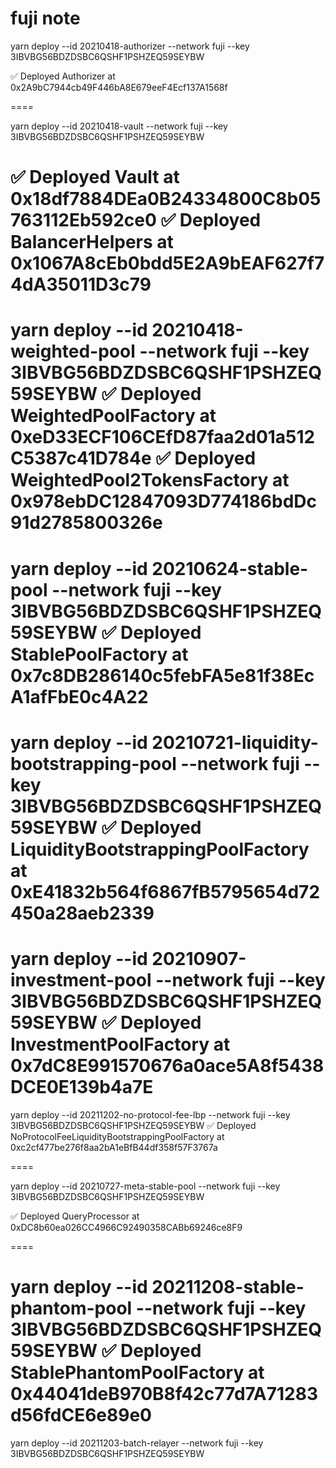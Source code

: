# fuji note

yarn deploy --id 20210418-authorizer --network fuji --key 3IBVBG56BDZDSBC6QSHF1PSHZEQ59SEYBW

✅ Deployed Authorizer at 0x2A9bC7944cb49F446bA8E679eeF4Ecf137A1568f

====

yarn deploy --id 20210418-vault --network fuji --key 3IBVBG56BDZDSBC6QSHF1PSHZEQ59SEYBW

✅ Deployed Vault at 0x18df7884DEa0B24334800C8b05763112Eb592ce0
✅ Deployed BalancerHelpers at 0x1067A8cEb0bdd5E2A9bEAF627f74dA35011D3c79
=====

yarn deploy --id 20210418-weighted-pool --network fuji --key 3IBVBG56BDZDSBC6QSHF1PSHZEQ59SEYBW
✅ Deployed WeightedPoolFactory at 0xeD33ECF106CEfD87faa2d01a512C5387c41D784e
✅ Deployed WeightedPool2TokensFactory at 0x978ebDC12847093D774186bdDc91d2785800326e
====

yarn deploy --id 20210624-stable-pool --network fuji --key 3IBVBG56BDZDSBC6QSHF1PSHZEQ59SEYBW
✅ Deployed StablePoolFactory at 0x7c8DB286140c5febFA5e81f38EcA1afFbE0c4A22
====

yarn deploy --id 20210721-liquidity-bootstrapping-pool --network fuji --key 3IBVBG56BDZDSBC6QSHF1PSHZEQ59SEYBW
✅ Deployed LiquidityBootstrappingPoolFactory at 0xE41832b564f6867fB5795654d72450a28aeb2339
====

yarn deploy --id 20210907-investment-pool --network fuji --key 3IBVBG56BDZDSBC6QSHF1PSHZEQ59SEYBW
✅ Deployed InvestmentPoolFactory at 0x7dC8E991570676a0ace5A8f5438DCE0E139b4a7E
===

yarn deploy --id 20211202-no-protocol-fee-lbp --network fuji --key 3IBVBG56BDZDSBC6QSHF1PSHZEQ59SEYBW
✅ Deployed NoProtocolFeeLiquidityBootstrappingPoolFactory at 0xc2cf477be276f8aa2bA1eBfB44df358f57F3767a

====

yarn deploy --id 20210727-meta-stable-pool --network fuji --key 3IBVBG56BDZDSBC6QSHF1PSHZEQ59SEYBW

✅ Deployed QueryProcessor at 0xDC8b60ea026CC4966C92490358CABb69246ce8F9

====

yarn deploy --id 20211208-stable-phantom-pool --network fuji --key 3IBVBG56BDZDSBC6QSHF1PSHZEQ59SEYBW
✅ Deployed StablePhantomPoolFactory at 0x44041deB970B8f42c77d7A71283d56fdCE6e89e0
====
yarn deploy --id 20211203-batch-relayer --network fuji --key 3IBVBG56BDZDSBC6QSHF1PSHZEQ59SEYBW
